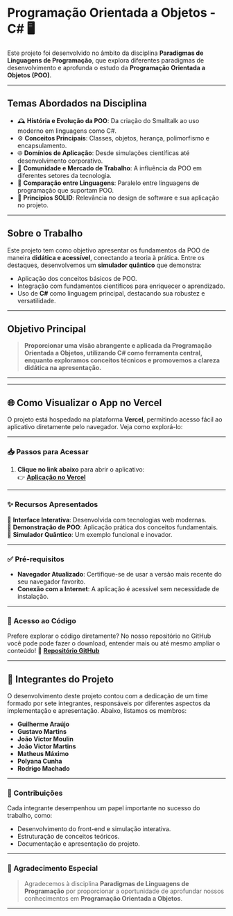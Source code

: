 # **Programação Orientada a Objetos - C#** 🖥️

Este projeto foi desenvolvido no âmbito da disciplina **Paradigmas de Linguagens de Programação**, que explora diferentes paradigmas de desenvolvimento e aprofunda o estudo da **Programação Orientada a Objetos (POO)**. 

---

## **Temas Abordados na Disciplina**

- 🕰️ **História e Evolução da POO**: Da criação do Smalltalk ao uso moderno em linguagens como C#.
- ⚙️ **Conceitos Principais**: Classes, objetos, herança, polimorfismo e encapsulamento.
- 🌐 **Domínios de Aplicação**: Desde simulações científicas até desenvolvimento corporativo.
- 👥 **Comunidade e Mercado de Trabalho**: A influência da POO em diferentes setores da tecnologia.
- 🔄 **Comparação entre Linguagens**: Paralelo entre linguagens de programação que suportam POO.
- 📐 **Princípios SOLID**: Relevância no design de software e sua aplicação no projeto.

---

## **Sobre o Trabalho**

Este projeto tem como objetivo apresentar os fundamentos da POO de maneira **didática e acessível**, conectando a teoria à prática. Entre os destaques, desenvolvemos um **simulador quântico** que demonstra:

- Aplicação dos conceitos básicos de POO.
- Integração com fundamentos científicos para enriquecer o aprendizado.
- Uso de **C#** como linguagem principal, destacando sua robustez e versatilidade.

---

## **Objetivo Principal**

> **Proporcionar uma visão abrangente e aplicada da Programação Orientada a Objetos, utilizando C# como ferramenta central, enquanto exploramos conceitos técnicos e promovemos a clareza didática na apresentação.**

---

---

## **🌐 Como Visualizar o App no Vercel**

O projeto está hospedado na plataforma **Vercel**, permitindo acesso fácil ao aplicativo diretamente pelo navegador. Veja como explorá-lo:

---

### **📥 Passos para Acessar**

1. **Clique no link abaixo** para abrir o aplicativo:  
   👉 [**Aplicação no Vercel**](https://prog-orientado-objeto-web.vercel.app)

---

### **✨ Recursos Apresentados**

🔹 **Interface Interativa**: Desenvolvida com tecnologias web modernas.  
🔹 **Demonstração de POO**: Aplicação prática dos conceitos fundamentais.  
🔹 **Simulador Quântico**: Um exemplo funcional e inovador.  

---

### **✅ Pré-requisitos**

- **Navegador Atualizado**: Certifique-se de usar a versão mais recente do seu navegador favorito.  
- **Conexão com a Internet**: A aplicação é acessível sem necessidade de instalação.

---

### **📂 Acesso ao Código**

Prefere explorar o código diretamente? No nosso repositório no GitHub você pode pode fazer o download, entender mais ou até mesmo ampliar o conteúdo!
🔗 [**Repositório GitHub**](https://github.com/GustaM0/prog_orientado_objeto_web)

---

## **👥 Integrantes do Projeto**

O desenvolvimento deste projeto contou com a dedicação de um time formado por sete integrantes, responsáveis por diferentes aspectos da implementação e apresentação. Abaixo, listamos os membros:

- **Guilherme Araújo**
- **Gustavo Martins** 
- **João Victor Moulin**  
- **João Victor Martins** 
- **Matheus Máximo**  
- **Polyana Cunha**  
- **Rodrigo Machado**  

---

### **💼 Contribuições**

Cada integrante desempenhou um papel importante no sucesso do trabalho, como:  
- Desenvolvimento do front-end e simulação interativa.  
- Estruturação de conceitos teóricos.  
- Documentação e apresentação do projeto.

---

### **📢 Agradecimento Especial**

> Agradecemos à disciplina **Paradigmas de Linguagens de Programação** por proporcionar a oportunidade de aprofundar nossos conhecimentos em **Programação Orientada a Objetos**.

---